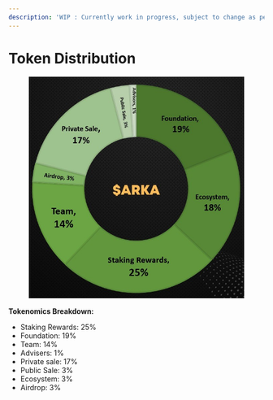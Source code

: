 ```yaml
---
description: 'WIP : Currently work in progress, subject to change as per core contributors'
---
```


# Token Distribution

<figure><img src="../.gitbook/assets/image (3).png" alt=""><figcaption></figcaption></figure>

**Tokenomics Breakdown:**

* Staking Rewards: 25%
* Foundation: 19%
* Team: 14%
* Advisers: 1%
* Private sale: 17%
* Public Sale: 3%
* Ecosystem: 3%
* Airdrop: 3%
